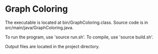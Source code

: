# Graph Coloring

The executable is located at bin/GraphColoring.class. Source code is in
src/main/java/GraphColoring.java.

To run the program, use 'source run.sh'. To compile, use 'source build.sh'.

Output files are located in the project directory.

